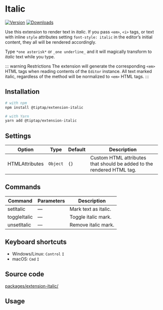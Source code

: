 # Italic
[![Version](https://img.shields.io/npm/v/@tiptap/extension-italic.svg?label=version)](https://www.npmjs.com/package/@tiptap/extension-italic)
[![Downloads](https://img.shields.io/npm/dm/@tiptap/extension-italic.svg)](https://npmcharts.com/compare/@tiptap/extension-italic?minimal=true)

Use this extension to render text in *italic*. If you pass `<em>`, `<i>` tags, or text with inline `style` attributes setting `font-style: italic` in the editor’s initial content, they all will be rendered accordingly.

Type `*one asterisk*` or `_one underline_` and it will magically transform to *italic* text while you type.

::: warning Restrictions
The extension will generate the corresponding `<em>` HTML tags when reading contents of the `Editor` instance. All text marked italic, regardless of the method will be normalized to `<em>` HTML tags.
:::

## Installation
```bash
# with npm
npm install @tiptap/extension-italic

# with Yarn
yarn add @tiptap/extension-italic
```

## Settings
| Option         | Type     | Default | Description                                                           |
| -------------- | -------- | ------- | --------------------------------------------------------------------- |
| HTMLAttributes | `Object` | `{}`    | Custom HTML attributes that should be added to the rendered HTML tag. |

## Commands
| Command      | Parameters | Description          |
| ------------ | ---------- | -------------------- |
| setItalic    | —          | Mark text as italic. |
| toggleItalic | —          | Toggle italic mark.  |
| unsetItalic  | —          | Remove italic mark.  |


## Keyboard shortcuts
* Windows/Linux: `Control`&nbsp;`I`
* macOS: `Cmd`&nbsp;`I`

## Source code
[packages/extension-italic/](https://github.com/ueberdosis/tiptap/blob/main/packages/extension-italic/)

## Usage
<demo name="Marks/Italic" highlight="3-5,17,36" />
